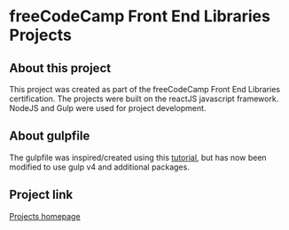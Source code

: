 # freeCodeCamp Front End Libraries Projects

## About this project

This project was created as part of the freeCodeCamp Front End Libraries certification. The projects were built on the reactJS javascript framework. NodeJS and Gulp were used for project development.

## About gulpfile

The gulpfile was inspired/created using this [tutorial](https://jonsuh.com/blog/integrating-react-with-gulp/), but has now been modified to use gulp v4 and additional packages.

## Project link

[Projects homepage](https://oliverdudman.github.io/freeCodeCamp-FEL-projects/)
